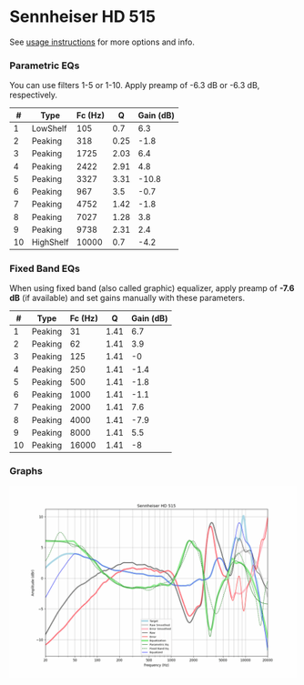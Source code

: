 # Sennheiser HD 515
See [usage instructions](https://github.com/jaakkopasanen/AutoEq#usage) for more options and info.

### Parametric EQs
You can use filters 1-5 or 1-10. Apply preamp of -6.3 dB or -6.3 dB, respectively.

|   # | Type      |   Fc (Hz) |    Q |   Gain (dB) |
|-----|-----------|-----------|------|-------------|
|   1 | LowShelf  |       105 | 0.7  |         6.3 |
|   2 | Peaking   |       318 | 0.25 |        -1.8 |
|   3 | Peaking   |      1725 | 2.03 |         6.4 |
|   4 | Peaking   |      2422 | 2.91 |         4.8 |
|   5 | Peaking   |      3327 | 3.31 |       -10.8 |
|   6 | Peaking   |       967 | 3.5  |        -0.7 |
|   7 | Peaking   |      4752 | 1.42 |        -1.8 |
|   8 | Peaking   |      7027 | 1.28 |         3.8 |
|   9 | Peaking   |      9738 | 2.31 |         2.4 |
|  10 | HighShelf |     10000 | 0.7  |        -4.2 |

### Fixed Band EQs
When using fixed band (also called graphic) equalizer, apply preamp of **-7.6 dB** (if available) and set gains manually with these parameters.

|   # | Type    |   Fc (Hz) |    Q |   Gain (dB) |
|-----|---------|-----------|------|-------------|
|   1 | Peaking |        31 | 1.41 |         6.7 |
|   2 | Peaking |        62 | 1.41 |         3.9 |
|   3 | Peaking |       125 | 1.41 |        -0   |
|   4 | Peaking |       250 | 1.41 |        -1.4 |
|   5 | Peaking |       500 | 1.41 |        -1.8 |
|   6 | Peaking |      1000 | 1.41 |        -1.1 |
|   7 | Peaking |      2000 | 1.41 |         7.6 |
|   8 | Peaking |      4000 | 1.41 |        -7.9 |
|   9 | Peaking |      8000 | 1.41 |         5.5 |
|  10 | Peaking |     16000 | 1.41 |        -8   |

### Graphs
![](./Sennheiser%20HD%20515.png)
